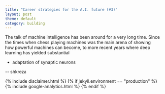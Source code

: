 ```yaml
---
title: "Career strategies for the A.I. future (#3)"
layout: post
theme: default
category: building
---
```

The talk of machine intelligence has been around for a very long time. Since
the times when chess playing machines was the main arena of showing how
powerful machines can become, to more recent years where deep learning has
yielded substantial 

* adaptation of synaptic neurons

-- shkreza

{% include disclaimer.html %}
{% if jekyll.environment == "production" %}
  {% include google-analytics.html %}
{% endif %}
